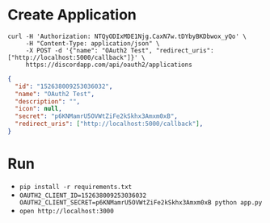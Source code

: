 # Create Application

```
curl -H 'Authorization: NTQyODIxMDE1Njg.CaxN7w.tDYbyBKDbwox_yQo' \
     -H "Content-Type: application/json" \
     -X POST -d '{"name": "OAuth2 Test", "redirect_uris": ["http://localhost:5000/callback"]}' \
     https://discordapp.com/api/oauth2/applications
```

```json
{
  "id": "152638009253036032",
  "name": "OAuth2 Test",
  "description": "",
  "icon": null,
  "secret": "p6KNMamrU5OVWtZiFe2kSkhx3Amxm0xB",
  "redirect_uris": ["http://localhost:5000/callback"],
}
```

# Run

- `pip install -r requirements.txt`
- `OAUTH2_CLIENT_ID=152638009253036032 OAUTH2_CLIENT_SECRET=p6KNMamrU5OVWtZiFe2kSkhx3Amxm0xB python app.py`
- `open http://localhost:3000`
